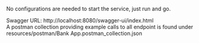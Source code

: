 No configurations are needed to start the service, just run and go.

Swagger URL: http://localhost:8080/swagger-ui/index.html <br>
A postman collection providing example calls to all endpoint is found under resources/postman/Bank App.postman_collection.json
